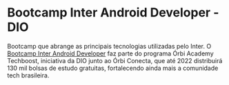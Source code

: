 # Bootcamp Inter Android Developer - DIO
Bootcamp que abrange as principais tecnologias utilizadas pelo Inter. O [Bootcamp Inter Android Developer](https://web.digitalinnovation.one/track/inter-android-developer) faz parte do programa Órbi Academy Techboost, iniciativa da DIO junto ao Órbi Conecta, que até 2022 distribuirá 130 mil bolsas de estudo gratuitas, fortalecendo ainda mais a comunidade tech brasileira.

